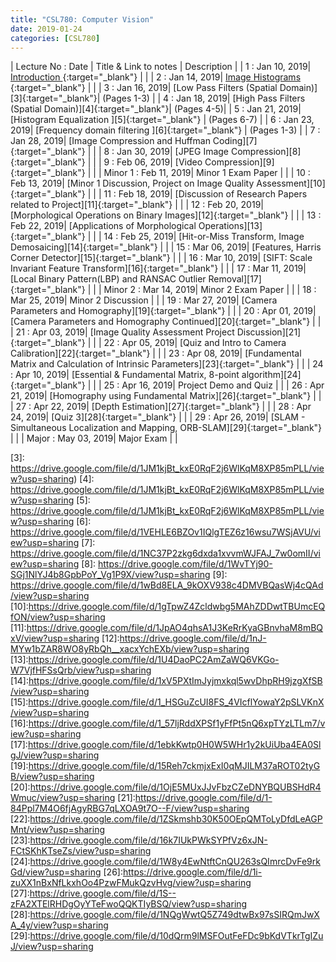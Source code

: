 ```yaml
---
title: "CSL780: Computer Vision"
date: 2019-01-24
categories: [CSL780]
---
```


| Lecture No : Date | Title & Link to notes | Description |
| 1 : Jan 10, 2019| [Introduction                ][1]{:target="_blank"}  |                |
| 2 : Jan 14, 2019| [Image Histograms            ][2]{:target="_blank"}  |                |
| 3 : Jan 16, 2019| [Low Pass Filters (Spatial Domain)][3]{:target="_blank"}| (Pages 1-3) |
| 4 : Jan 18, 2019| [High Pass Filters (Spatial Domain)][4]{:target="_blank"}| (Pages 4-5)|
| 5 : Jan 21, 2019| [Histogram Equalization      ][5]{:target="_blank"}  |  (Pages 6-7)   |
| 6 : Jan 23, 2019| [Frequency domain filtering  ][6]{:target="_blank"}  |  (Pages 1-3)   |
| 7 : Jan 28, 2019| [Image Compression and Huffman Coding][7]{:target="_blank"}  |   |
| 8 : Jan 30, 2019| [JPEG Image Compression][8]{:target="_blank"}  |   |
| 9 : Feb 06, 2019| [Video Compression][9]{:target="_blank"}  |   |
| Minor 1 : Feb 11, 2019| Minor 1 Exam Paper  |                |
| 10 : Feb 13, 2019| [Minor 1 Discussion, Project on Image Quality Assessment][10]{:target="_blank"}  |   |
| 11 : Feb 18, 2019| [Discussion of Research Papers related to Project][11]{:target="_blank"}  |   |
| 12 : Feb 20, 2019| [Morphological Operations on Binary Images][12]{:target="_blank"}  |   |
| 13 : Feb 22, 2019| [Applications of Morphological Operations][13]{:target="_blank"}  |   |
| 14 : Feb 25, 2019| [Hit-or-Miss Transform, Image Demosaicing][14]{:target="_blank"}  |   |
| 15 : Mar 06, 2019| [Features, Harris Corner Detector][15]{:target="_blank"}  |   |
| 16 : Mar 10, 2019| [SIFT: Scale Invariant Feature Transform][16]{:target="_blank"}  |   |
| 17 : Mar 11, 2019| [Local Binary Pattern(LBP) and RANSAC Outlier Removal][17]{:target="_blank"}  |   |
| Minor 2 : Mar 14, 2019| Minor 2 Exam Paper  |   |
| 18 : Mar 25, 2019| Minor 2 Discussion  |   |
| 19 : Mar 27, 2019| [Camera Parameters and Homography][19]{:target="_blank"}  |   |
| 20 : Apr 01, 2019| [Camera Parameters and Homography Continued][20]{:target="_blank"}  |   |
| 21 : Apr 03, 2019| [Image Quality Assessment Project Discussion][21]{:target="_blank"}  |   |
| 22 : Apr 05, 2019| [Quiz and Intro to Camera Calibration][22]{:target="_blank"}  |   |
| 23 : Apr 08, 2019| [Fundamental Matrix and Calculation of Intrinsic Parameters][23]{:target="_blank"}  |   |
| 24 : Apr 10, 2019| [Essential & Fundamental Matrix, 8-point algorithm][24]{:target="_blank"}  |   |
| 25 : Apr 16, 2019| Project Demo and Quiz  |   |
| 26 : Apr 21, 2019| [Homography using Fundamental Matrix][26]{:target="_blank"}  |   |
| 27 : Apr 22, 2019| [Depth Estimation][27]{:target="_blank"}  |   |
| 28 : Apr 24, 2019| [Quiz 3][28]{:target="_blank"}  |   |
| 29 : Apr 26, 2019| [SLAM - Simultaneous Localization and Mapping, ORB-SLAM][29]{:target="_blank"}  |   |
| Major : May 03, 2019| Major Exam  |   |

[1]: https://sahilbansal17.github.io/eCSe-Notes/csl780/2019/01/10/computer-vision-introduction.html
[2]: https://sahilbansal17.github.io/eCSe-Notes/csl780/2019/01/14/computer-vision.html
[3]: https://drive.google.com/file/d/1JM1kjBt_kxE0RqF2j6WlKqM8XP85mPLL/view?usp=sharing)
[4]: https://drive.google.com/file/d/1JM1kjBt_kxE0RqF2j6WlKqM8XP85mPLL/view?usp=sharing
[5]: https://drive.google.com/file/d/1JM1kjBt_kxE0RqF2j6WlKqM8XP85mPLL/view?usp=sharing
[6]: https://drive.google.com/file/d/1VEHLE6BZOv1IQlgTEZ6z16wsu7WSjAVU/view?usp=sharing
[7]: https://drive.google.com/file/d/1NC37P2zkg6dxda1xvvmWJFAJ_7w0omII/view?usp=sharing
[8]: https://drive.google.com/file/d/1WvTYj90-SGj1NlYJ4b8GpbPoY_Vg1P9X/view?usp=sharing
[9]: https://drive.google.com/file/d/1wBd8ELA_9kOXV938c4DMVBQasWj4cQAd/view?usp=sharing
[10]:https://drive.google.com/file/d/1gTpwZ4Zcldwbg5MAhZDDwtTBUmcEQfON/view?usp=sharing
[11]:https://drive.google.com/file/d/1JpAO4qhsA1J3KeRrKyaGBnvhaM8mBQxV/view?usp=sharing
[12]:https://drive.google.com/file/d/1nJ-MYw1bZAR8WO8yRbQh__xacxYchEXb/view?usp=sharing
[13]:https://drive.google.com/file/d/1U4DaoPC2AmZaWQ6VKGo-W7VjfHFSsQrb/view?usp=sharing
[14]:https://drive.google.com/file/d/1xV5PXtImJyjmxkql5wvDhpRH9jzgXfSB/view?usp=sharing
[15]:https://drive.google.com/file/d/1_HSGuZcUI8FS_4VIcflYowaY2pSLVKnX/view?usp=sharing
[16]:https://drive.google.com/file/d/1_57ljRddXPSf1yFfPt5nQ6xpTYzLTLm7/view?usp=sharing
[17]:https://drive.google.com/file/d/1ebkKwtp0H0W5WHr1y2kUiUba4EA0SlgJ/view?usp=sharing
[19]:https://drive.google.com/file/d/15Reh7ckmjxExI0qMJILM37aROT02tyGB/view?usp=sharing
[20]:https://drive.google.com/file/d/1OjE5MUxJJvFbzCZeDNYBQUBSHdR4Wmuc/view?usp=sharing
[21]:https://drive.google.com/file/d/1-84Ppl7M4O6fjAgyRBG7qLXOA9t7O--F/view?usp=sharing
[22]:https://drive.google.com/file/d/1ZSkmshb30K50OEpQMToLyDfdLeAGPMnt/view?usp=sharing
[23]:https://drive.google.com/file/d/16k7IUkPWkSYPfVz6xJN-FCtSKhKTseZs/view?usp=sharing
[24]:https://drive.google.com/file/d/1W8y4EwNtftCnQU263sQImrcDvFe9rkGd/view?usp=sharing
[26]:https://drive.google.com/file/d/1i-zuXX1nBxNfLkxhOo4PzwFMukQzvHvg/view?usp=sharing
[27]:https://drive.google.com/file/d/1S--zFA2XTElRHDgOyYTeFwoQQKTIyBSQ/view?usp=sharing
[28]:https://drive.google.com/file/d/1NQgWwtQ5Z749dtwBx97sSIRQmJwXA_4y/view?usp=sharing
[29]:https://drive.google.com/file/d/10dQrm9lMSFOutFeFDc9bKdVTkrTgIZuJ/view?usp=sharing